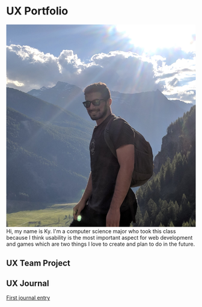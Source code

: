 # UX Portfolio
![alt text](assets/profile.jpg "Profile")
Hi, my name is Ky. I'm a computer science major who took this class because I think usability is the most important aspect for web development and games which are two things I love to create and plan to do in the future.

## UX Team Project


## UX Journal

[First journal entry](journal-01/)
